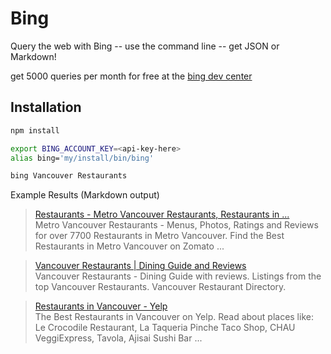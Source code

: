 # Bing

Query the web with Bing -- use the command line -- get JSON or Markdown!

get 5000 queries per month for free at the
[bing dev center](http://www.bing.com/dev/en-us/dev-center)

## Installation
```bash
npm install

export BING_ACCOUNT_KEY=<api-key-here>
alias bing='my/install/bin/bing'
```
```bash
bing Vancouver Restaurants
```
Example Results (Markdown output)

> [Restaurants - Metro Vancouver Restaurants, Restaurants in ...](https://www.zomato.com/vancouver)  
Metro Vancouver Restaurants - Menus, Photos, Ratings and Reviews for over 7700 Restaurants in Metro Vancouver. Find the Best Restaurants in Metro Vancouver on Zomato ...

> [Vancouver Restaurants | Dining Guide and Reviews](vancouverrestaurants.com)  
Vancouver Restaurants - Dining Guide with reviews. Listings from the top Vancouver Restaurants. Vancouver Restaurant Directory.

> [Restaurants in Vancouver - Yelp](www.yelp.ca/c/vancouver/restaurants)  
The Best Restaurants in Vancouver on Yelp. Read about places like: Le Crocodile Restaurant, La Taqueria Pinche Taco Shop, CHAU VeggiExpress, Tavola, Ajisai Sushi Bar ...
